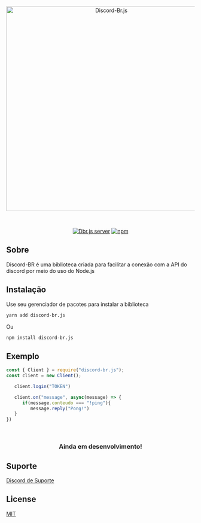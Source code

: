 <div align="center">
   <br />
   <p>
   <a href="https://npmjs.com/discord-br.js" ><img src="https://media.discordapp.net/attachments/810855209193701489/813374327319035944/logo_clea.png?width=1025&height=486" alt="Discord-Br.js" width="546">
   </a>
   </p>
   <br />
   <p>
   <a href="https://discord.gg/MNBCzxaFsY"><img src="https://img.shields.io/discord/810855209193701486?color=7289da&logo=discord&logoColor=orange" alt="Dbr.js server"></img></a>
   <a href="https://npmjs.com/package/discord-br.js"><img src="https://img.shields.io/npm/v/discord-br.js.svg?style=flat-square" alt="npm"></img></a>
   </p>
</div>

## Sobre

Discord-BR é uma biblioteca criada para facilitar a conexão com a API do discord por meio do uso do Node.js

## Instalação

Use seu gerenciador de pacotes para instalar a biblioteca 

```bash
yarn add discord-br.js 
```
Ou

```bash
npm install discord-br.js 
```

## Exemplo

```javascript
const { Client } = require("discord-br.js");
const client = new Client();

   client.login("TOKEN")

   client.on("message", async(message) => {
      if(message.conteudo === "!ping"){
         message.reply("Pong!")
   }
})
```

<div align="center">
   <br />
   <p style="font-size=10px">
   <h3>Ainda em desenvolvimento!</h3>
   </p>
</div>

## Suporte

[Discord de Suporte](https://discord.gg/MNBCzxaFsY)

## License

[MIT](https://github.com/Discord-br/Discord-Br.js/blob/master/LICENSE)